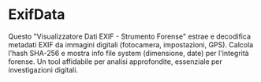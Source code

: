 # ExifData
Questo "Visualizzatore Dati EXIF - Strumento Forense" estrae e decodifica metadati EXIF da immagini digitali (fotocamera, impostazioni, GPS). Calcola l'hash SHA-256 e mostra info file system (dimensione, date) per l'integrità forense. Un tool affidabile per analisi approfondite, essenziale per investigazioni digitali.
